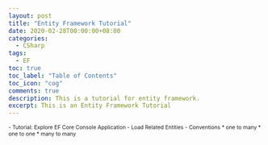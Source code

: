 ```yaml
---
layout: post
title: "Entity Framework Tutorial"
date: 2020-02-28T00:00:00+08:00
categories:
  - CSharp
tags:
  - EF
toc: true
toc_label: "Table of Contents"
toc_icon: "cog"
comments: true
description: This is a tutorial for entity framework.
excerpt: This is an Entity Framework Tutorial
---
```

<span style="font-size: 0.75em;">
<span>
- <a href="/blog/csharp/2020/02/25/Tutorial-Explore-EF-Core-Console-Application/" style="cursor: pointer;text-decoration: none;">Tutorial: Explore EF Core Console Application</a>
- <a href="/blog/csharp/2020/02/28/EF-Core-Load-Related-Entities/" style="cursor: pointer;text-decoration: none;" >Load Related Entities</a>
- Conventions
	* one to many
	* one to one
	* many to many